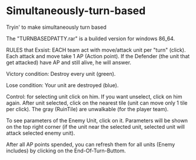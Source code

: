 # Simultaneously-turn-based
 
Tryin' to make simultaneously turn based

The "TURNBASEDPATTY.rar" is a builded version for windows 86_64.

RULES that Exsist: EACH team act with move/attack unit per "turn" (click). Each attack and move take 1 AP (Action point). If the Defender (the unit that get attacked) have AP and still alive, he will answer.

Victory condition: Destroy every unit (green).

Lose condition: Your unit are destroyed (blue).

Control: for selecting unit click on him. If you want unselect, click on him again. After unit selected, click on the nearest tile (unit can move only 1 tile per click). The gray (RuinTile) are unwalkable (for the player team).

To see parameters of the Enemy Unit, click on it. Parameters will be shown on the top right corner (if the unit near the selected unit, selected unit will attack selected enemy unit).

After all AP points spended, you can refresh them for all units (Enemy includes) by clicking on the End-Of-Turn-Buttom.
